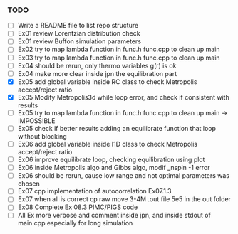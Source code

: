 ### TODO

- [ ] Write a README file to list repo structure
- [ ] Ex01 review Lorentzian distribution check
- [ ] Ex01 review Buffon simulation parameters
- [ ] Ex02 try to map lambda function in func.h func.cpp to clean up main
- [ ] Ex03 try to map lambda function in func.h func.cpp to clean up main
- [ ] Ex04 should be rerun, only thermo variables g(r) is ok
- [ ] Ex04 make more clear inside jpn the equilibration part
- [x] Ex05 add global variable inside RC class to check Metropolis accept/reject ratio
- [x] Ex05 Modify Metropolis3d while loop error, and check if consistent with results
- [ ] Ex05 try to map lambda function in func.h func.cpp to clean up main -> IMPOSSIBLE
- [ ] Ex05 check if better results adding an equilibrate function that loop without blocking
- [ ] Ex06 add global variable inside I1D class to check Metropolis accept/reject ratio
- [ ] Ex06 improve equilibrate loop, checking equilibration using plot
- [ ] Ex06 inside Metropolis algo and Gibbs algo, modif \_nspin -1 error
- [ ] Ex06 should be rerun, cause low range and not optimal parameters was chosen
- [ ] Ex07 cpp implementation of autocorrelation Ex07.1.3
- [ ] Ex07 when all is correct cp raw move 3-4M .out file 5e5 in the out folder
- [ ] Ex08 Complete Ex 08.3 PIMC/PIGS code
- [ ] All Ex more verbose and comment inside jpn, and inside stdout of main.cpp especially for long simulation
